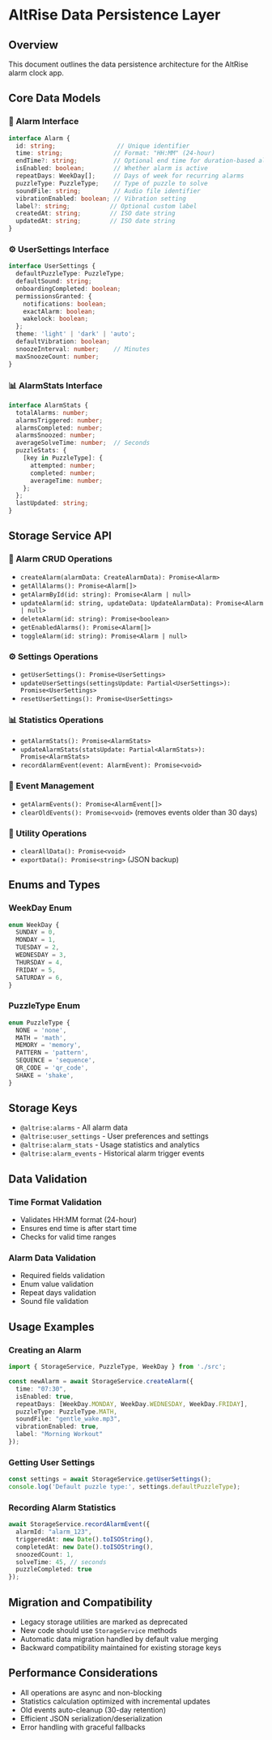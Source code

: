 # AltRise Data Persistence Layer

## Overview
This document outlines the data persistence architecture for the AltRise alarm clock app.

## Core Data Models

### 🚨 Alarm Interface
```typescript
interface Alarm {
  id: string;                 // Unique identifier
  time: string;              // Format: "HH:MM" (24-hour)
  endTime?: string;          // Optional end time for duration-based alarms
  isEnabled: boolean;        // Whether alarm is active
  repeatDays: WeekDay[];     // Days of week for recurring alarms
  puzzleType: PuzzleType;    // Type of puzzle to solve
  soundFile: string;         // Audio file identifier
  vibrationEnabled: boolean; // Vibration setting
  label?: string;           // Optional custom label
  createdAt: string;        // ISO date string
  updatedAt: string;        // ISO date string
}
```

### ⚙️ UserSettings Interface
```typescript
interface UserSettings {
  defaultPuzzleType: PuzzleType;
  defaultSound: string;
  onboardingCompleted: boolean;
  permissionsGranted: {
    notifications: boolean;
    exactAlarm: boolean;
    wakelock: boolean;
  };
  theme: 'light' | 'dark' | 'auto';
  defaultVibration: boolean;
  snoozeInterval: number;    // Minutes
  maxSnoozeCount: number;
}
```

### 📊 AlarmStats Interface
```typescript
interface AlarmStats {
  totalAlarms: number;
  alarmsTriggered: number;
  alarmsCompleted: number;
  alarmsSnoozed: number;
  averageSolveTime: number;  // Seconds
  puzzleStats: {
    [key in PuzzleType]: {
      attempted: number;
      completed: number;
      averageTime: number;
    };
  };
  lastUpdated: string;
}
```

## Storage Service API

### 🔧 Alarm CRUD Operations
- `createAlarm(alarmData: CreateAlarmData): Promise<Alarm>`
- `getAllAlarms(): Promise<Alarm[]>`
- `getAlarmById(id: string): Promise<Alarm | null>`
- `updateAlarm(id: string, updateData: UpdateAlarmData): Promise<Alarm | null>`
- `deleteAlarm(id: string): Promise<boolean>`
- `getEnabledAlarms(): Promise<Alarm[]>`
- `toggleAlarm(id: string): Promise<Alarm | null>`

### ⚙️ Settings Operations
- `getUserSettings(): Promise<UserSettings>`
- `updateUserSettings(settingsUpdate: Partial<UserSettings>): Promise<UserSettings>`
- `resetUserSettings(): Promise<UserSettings>`

### 📊 Statistics Operations
- `getAlarmStats(): Promise<AlarmStats>`
- `updateAlarmStats(statsUpdate: Partial<AlarmStats>): Promise<AlarmStats>`
- `recordAlarmEvent(event: AlarmEvent): Promise<void>`

### 📱 Event Management
- `getAlarmEvents(): Promise<AlarmEvent[]>`
- `clearOldEvents(): Promise<void>` (removes events older than 30 days)

### 🔧 Utility Operations
- `clearAllData(): Promise<void>`
- `exportData(): Promise<string>` (JSON backup)

## Enums and Types

### WeekDay Enum
```typescript
enum WeekDay {
  SUNDAY = 0,
  MONDAY = 1,
  TUESDAY = 2,
  WEDNESDAY = 3,
  THURSDAY = 4,
  FRIDAY = 5,
  SATURDAY = 6,
}
```

### PuzzleType Enum
```typescript
enum PuzzleType {
  NONE = 'none',
  MATH = 'math',
  MEMORY = 'memory',
  PATTERN = 'pattern',
  SEQUENCE = 'sequence',
  QR_CODE = 'qr_code',
  SHAKE = 'shake',
}
```

## Storage Keys
- `@altrise:alarms` - All alarm data
- `@altrise:user_settings` - User preferences and settings
- `@altrise:alarm_stats` - Usage statistics and analytics
- `@altrise:alarm_events` - Historical alarm trigger events

## Data Validation

### Time Format Validation
- Validates HH:MM format (24-hour)
- Ensures end time is after start time
- Checks for valid time ranges

### Alarm Data Validation
- Required fields validation
- Enum value validation
- Repeat days validation
- Sound file validation

## Usage Examples

### Creating an Alarm
```typescript
import { StorageService, PuzzleType, WeekDay } from './src';

const newAlarm = await StorageService.createAlarm({
  time: "07:30",
  isEnabled: true,
  repeatDays: [WeekDay.MONDAY, WeekDay.WEDNESDAY, WeekDay.FRIDAY],
  puzzleType: PuzzleType.MATH,
  soundFile: "gentle_wake.mp3",
  vibrationEnabled: true,
  label: "Morning Workout"
});
```

### Getting User Settings
```typescript
const settings = await StorageService.getUserSettings();
console.log('Default puzzle type:', settings.defaultPuzzleType);
```

### Recording Alarm Statistics
```typescript
await StorageService.recordAlarmEvent({
  alarmId: "alarm_123",
  triggeredAt: new Date().toISOString(),
  completedAt: new Date().toISOString(),
  snoozedCount: 1,
  solveTime: 45, // seconds
  puzzleCompleted: true
});
```

## Migration and Compatibility

- Legacy storage utilities are marked as deprecated
- New code should use `StorageService` methods
- Automatic data migration handled by default value merging
- Backward compatibility maintained for existing storage keys

## Performance Considerations

- All operations are async and non-blocking
- Statistics calculation optimized with incremental updates
- Old events auto-cleanup (30-day retention)
- Efficient JSON serialization/deserialization
- Error handling with graceful fallbacks

